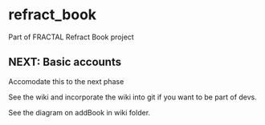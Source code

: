 # refract_book
Part of FRACTAL Refract Book project


## NEXT: Basic accounts
Accomodate this to the next phase

See the wiki and incorporate the wiki into git if you want to be part of devs.

See the diagram on addBook in wiki folder.
